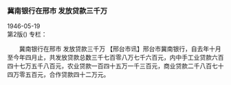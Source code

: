 ### 冀南银行在邢市  发放贷款三千万  

1946-05-19  
第2版()
专栏：

　　冀南银行在邢市
    发放贷款三千万
    【邢台市讯】邢台市冀南银行，自去年十月至今年四月止，共发放贷款总数三千七百零八万七千六百元，内中手工业贷款六百四十七万五千八百元，农业贷款一百四十五万一千三百元，商业贷款二千八百七十四万零五百元，合作贷款四十二万元。  
